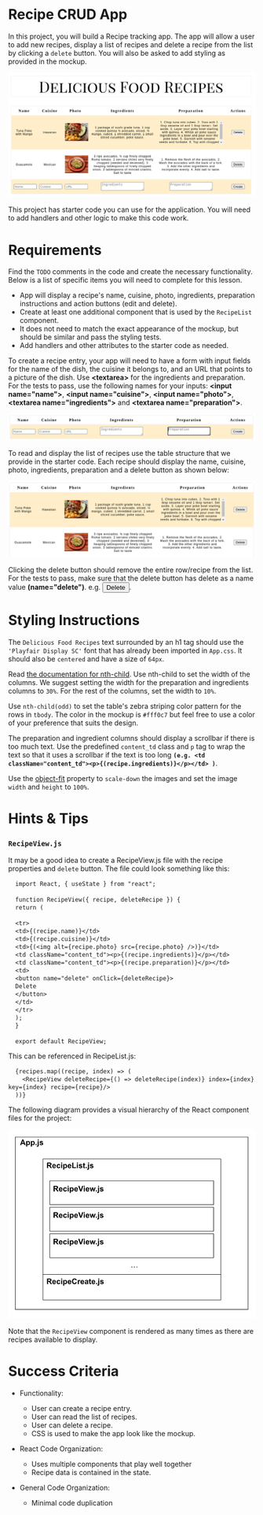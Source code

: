# Recipe CRUD App

In this project, you will build a Recipe tracking app. The app will allow a user to add new recipes, display a list of recipes and delete a recipe from the list by clicking a `delete` button. You will also be asked to add styling as provided in the mockup.

![Recipe app img](https://github.com/SireneJ23/files/blob/main/files/deliciousfoods.png?raw=true)

This project has starter code you can use for the application. You will need to add handlers and other logic to make this code work.

# Requirements

Find the `TODO` comments in the code and create the necessary functionality. Below is a list of specific items you will need to complete for this lesson.

- App will display a recipe's name, cuisine, photo, ingredients, preparation instructions and action buttons (edit and delete).
- Create at least one additional component that is used by the `RecipeList` component.
- It does not need to match the exact appearance of the mockup, but should be similar and pass the styling tests.
- Add handlers and other attributes to the starter code as needed.

To create a recipe entry, your app will need to have a form with input fields for the name of the dish, the cuisine it belongs to, and an URL that points to a picture of the dish. Use **&lt;textarea&gt;** for the ingredients and preparation. For the tests to pass, use the following names for your inputs: **&lt;input name="name"&gt;**, **&lt;input name="cuisine"&gt;**, **&lt;input name="photo"&gt;**, **&lt;textarea name="ingredients"&gt;** and **&lt;textarea name="preparation"&gt;**.

![Create a recipe img](https://github.com/SireneJ23/files/blob/main/files/create-recipe.png?raw=true)

To read and display the list of recipes use the table structure that we provide in the starter code. Each recipe should display the name, cuisine, photo, ingredients, preparation and a delete button as shown below:

![Recipe list img](https://github.com/SireneJ23/files/blob/main/files/recipeapplist.png?raw=true)

Clicking the delete button should remove the entire row/recipe from the list. For the tests to pass, make sure that the delete button has delete as a name value **(name="delete")**. e.g. <button name="delete" onClick={deleteRecipe}>Delete</button>.

# Styling Instructions

The `Delicious Food Recipes` text surrounded by an h1 tag should use the `'Playfair Display SC'` font that has already been imported in `App.css`. It should also be `centered` and have a size of `64px`.

Read [the documentation for nth-child](https://developer.mozilla.org/en-US/docs/Web/CSS/:nth-child). Use nth-child to set the width of the columns. We suggest setting the width for the preparation and ingredients columns to `30%`. For the rest of the columns, set the width to `10%`.

Use `nth-child(odd)` to set the table's zebra striping color pattern for the rows in `tbody`. The color in the mockup is `#fff0c7` but feel free to use a color of your preference that suits the design.

The preparation and ingredient columns should display a scrollbar if there is too much text. Use the predefined `content_td` class and `p` tag to wrap the text so that it uses a scrollbar if the text is too long **`(e.g. <td className="content_td"><p>{(recipe.ingredients)}</p></td> )`**.

Use the [object-fit](https://developer.mozilla.org/en-US/docs/Web/CSS/object-fit) property to `scale-down` the images and set the image `width` and `height` to `100%`.

# Hints & Tips

### `RecipeView.js`

It may be a good idea to create a RecipeView.js file with the recipe properties and `delete` button. The file could look something like this:

```
  import React, { useState } from "react";

  function RecipeView({ recipe, deleteRecipe }) {
  return (

  <tr>
  <td>{(recipe.name)}</td>
  <td>{(recipe.cuisine)}</td>
  <td>{(<img alt={recipe.photo} src={recipe.photo} />)}</td>
  <td className="content_td"><p>{(recipe.ingredients)}</p></td>
  <td className="content_td"><p>{(recipe.preparation)}</p></td>
  <td>
  <button name="delete" onClick={deleteRecipe}>
  Delete
  </button>
  </td>
  </tr>
  );
  }

  export default RecipeView;
```

This can be referenced in RecipeList.js:

      {recipes.map((recipe, index) => (
        <RecipeView deleteRecipe={() => deleteRecipe(index)} index={index} key={index} recipe={recipe}/>
      ))}

The following diagram provides a visual hierarchy of the React component files for the project:

![React Component File Diagram](https://github.com/SireneJ23/files/blob/main/files/File_Diagram.png?raw=true)

Note that the `RecipeView` component is rendered as many times as there are recipes available to display.

# Success Criteria

- Functionality:

  - User can create a recipe entry.
  - User can read the list of recipes.
  - User can delete a recipe.
  - CSS is used to make the app look like the mockup.

- React Code Organization:

  - Uses multiple components that play well together
  - Recipe data is contained in the state.

- General Code Organization:
  - Minimal code duplication
